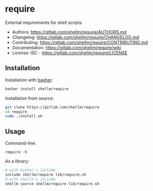 # require
External requirements for shell scripts.

- Authors: https://gitlab.com/shellm/require/AUTHORS.md
- Changelog: https://gitlab.com/shellm/require/CHANGELOG.md
- Contributing: https://gitlab.com/shellm/require/CONTRIBUTING.md
- Documentation: https://gitlab.com/shellm/require/wiki
- License: ISC - https://gitlab.com/shellm/require/LICENSE

## Installation
Installation with [basher](https://github.com/basherpm/basher):
```bash
basher install shellm/require
```

Installation from source:
```bash
git clone https://gitlab.com/shellm/require
cd require
sudo ./install.sh
```

## Usage
Command-line:
```
require -h
```

As a library:
```bash
# with basher's include
include shellm/require lib/require.sh
# with shellm's include
shellm source shellm/require lib/require.sh
```
